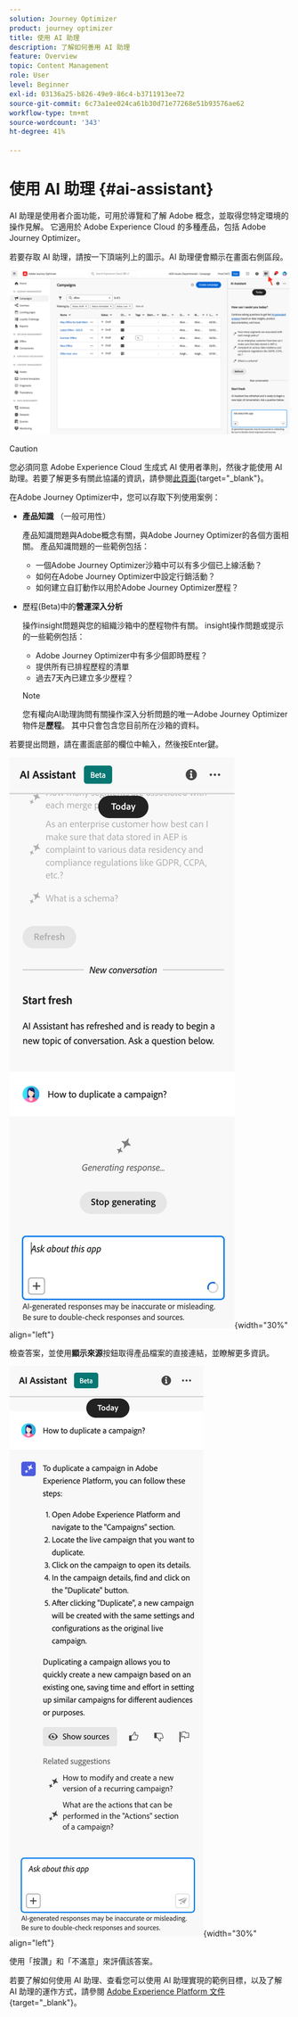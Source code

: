 ```yaml
---
solution: Journey Optimizer
product: journey optimizer
title: 使用 AI 助理
description: 了解如何善用 AI 助理
feature: Overview
topic: Content Management
role: User
level: Beginner
exl-id: 03136a25-b826-49e9-86c4-b3711913ee72
source-git-commit: 6c73a1ee024ca61b30d71e77268e51b93576ae62
workflow-type: tm+mt
source-wordcount: '343'
ht-degree: 41%

---
```


# 使用 AI 助理 {#ai-assistant}

AI 助理是使用者介面功能，可用於導覽和了解 Adobe 概念，並取得您特定環境的操作見解。 它適用於 Adobe Experience Cloud 的多種產品，包括 Adobe Journey Optimizer。

若要存取 AI 助理，請按一下頂端列上的圖示。AI 助理便會顯示在畫面右側區段。

![](assets/do-not-localize/ai-assistant-open.png)


>[!CAUTION]
>
>您必須同意 Adobe Experience Cloud 生成式 AI 使用者準則，然後才能使用 AI 助理。若要了解更多有關此協議的資訊，請參閱[此頁面](https://experienceleague.adobe.com/zh-hant/docs/experience-platform/ai-assistant/home){target="_blank"}。

在Adobe Journey Optimizer中，您可以存取下列使用案例：

* **產品知識** （一般可用性）

  產品知識問題與Adobe概念有關，與Adobe Journey Optimizer的各個方面相關。 產品知識問題的一些範例包括：

   * 一個Adobe Journey Optimizer沙箱中可以有多少個已上線活動？
   * 如何在Adobe Journey Optimizer中設定行銷活動？
   * 如何建立自訂動作以用於Adobe Journey Optimizer歷程？


* 歷程(Beta)中的&#x200B;**營運深入分析**

  操作insight問題與您的組織沙箱中的歷程物件有關。 insight操作問題或提示的一些範例包括：

   * Adobe Journey Optimizer中有多少個即時歷程？
   * 提供所有已排程歷程的清單
   * 過去7天內已建立多少歷程？

  >[!NOTE]
  >
  >您有權向AI助理詢問有關操作深入分析問題的唯一Adobe Journey Optimizer物件是&#x200B;**歷程**。 其中只會包含您目前所在沙箱的資料。


若要提出問題，請在畫面底部的欄位中輸入，然後按Enter鍵。

![](assets/do-not-localize/ai-assistant-ask.png){width="30%" align="left"}

檢查答案，並使用&#x200B;**顯示來源**&#x200B;按鈕取得產品檔案的直接連結，並瞭解更多資訊。

![](assets/do-not-localize/ai-assistant-answer.png){width="30%" align="left"}

使用「按讚」和「不滿意」來評價該答案。

若要了解如何使用 AI 助理、查看您可以使用 AI 助理實現的範例目標，以及了解 AI 助理的運作方式，請參閱 [Adobe Experience Platform 文件](https://experienceleague.adobe.com/zh-hant/docs/experience-platform/ai-assistant/home){target="_blank"}。
